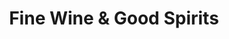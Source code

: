 ---
title: "Fine Wine & Good Spirits"
url: /pittsburgh/fine-wine-und-good-spirits-grove-road/
shop: Spirituosen
---